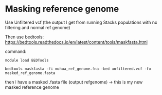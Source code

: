 # Masking reference genome

Use Unfiltered vcf (the output I get from running Stacks populations with no filtering and normal ref genome)

Then use bedtools: https://bedtools.readthedocs.io/en/latest/content/tools/maskfasta.html

command:

```
module load BEDTools
```

```
bedtools maskfasta -fi mohua_ref_genome.fna -bed unfiltered.vcf -fo masked_ref_genome.fasta
```

then I have a masked .fasta file (output refgenome) -> this is my new masked reference genome
